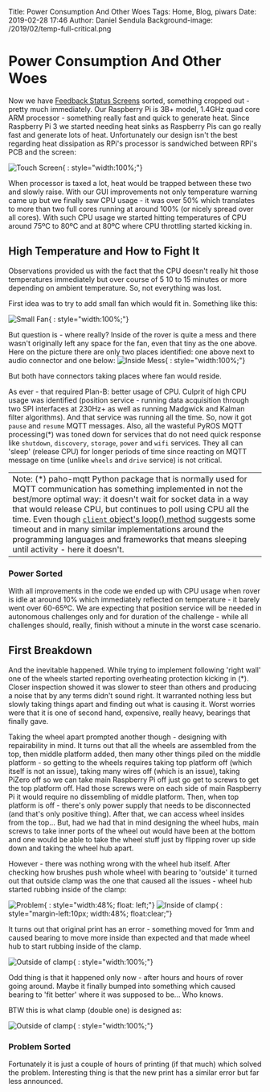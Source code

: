 Title: Power Consumption And Other Woes
Tags: Home, Blog, piwars
Date: 2019-02-28 17:46
Author: Daniel Sendula
Background-image: /2019/02/temp-full-critical.png

# Power Consumption And Other Woes

Now we have [Feedback Status Screens](http://piwars.abstracthorizon.org/posts/2019/02/22/this-year-distraction-2/) sorted, something cropped out - pretty much immediately. Our Raspberry Pi is 3B+ model, 1.4GHz quad core ARM processor - something really fast and quick to generate heat. Since Raspberry Pi 3 we started needing heat sinks as Raspberry Pis can go really fast and generate lots of heat. Unfortunately our design isn't the best regarding heat dissipation as RPi's processor is sandwiched between RPi's PCB and the screen:

![Touch Screen](/2019/02/35-touch-screen.jpg "Touch Screen"){ : style="width:100%;"}

When processor is taxed a lot, heat would be trapped between these two and slowly raise. With our GUI improvements not only temperature warning came up but we finally saw CPU usage - it was over 50% which translates to more than two full cores running at around 100% (or nicely spread over all cores). With such CPU usage we started hitting temperatures of CPU around 75ºC to 80ºC and at 80ºC where CPU throttling started kicking in. 

<!-- TEASER_END -->

## High Temperature and How to Fight It

Observations provided us with the fact that the CPU doesn't really hit those temperatures immediately but over course of 5
10 to 15 minutes or more depending on ambient temperature. So, not everything was lost.

First idea was to try to add small fan which would fit in. Something like this: 

![Small Fan](/2019/02/small-fan.jpg "Small Fan"){ : style="width:100%;"}

But question is - where really? Inside of the rover is quite a mess and there wasn't originally left any space for the fan, even
that tiny as the one above. Here on the picture there are only two places identified: one above next to audio connector and one below:
![Inside Mess](/2019/02/inside-mess.jpg "Inside Mess"){ : style="width:100%;"}

But both have connectors taking places where fan would reside.

As ever - that required Plan-B: better usage of CPU. Culprit of high CPU usage was identified (position service - running data acquisition through two SPI interfaces at 230Hz+ as well as running Madgwick and Kalman filter algorithms). And that service was running all the time. So, now it got `pause` and `resume` MQTT messages. Also, all the wasteful PyROS MQTT processing(*) was toned down for services that do not need quick response like `shutdown`, `discovery`, `storage`, `power` and `wifi` services. They all can 'sleep' (release CPU) for longer periods of time since reacting on MQTT message on time (unlike `wheels` and `drive` service) is not critical. 

| |
| --- |
| Note: (*) paho-mqtt Python package that is normally used for MQTT communication has something implemented in not the best/more optimal way: it doesn't wait for socket data in a way that would release CPU, but continues to poll using CPU all the time. Even though [`client` object's loop() method](https://www.eclipse.org/paho/clients/python/docs/#network-loop) suggests some timeout and in many similar implementations around the programming languages and frameworks that means sleeping until activity - here it doesn't. |

### Power Sorted

With all improvements in the code we ended up with CPU usage when rover is idle at around 10% which immediately reflected on temperature - it barely went over 60-65ºC. We are expecting that position service will be needed in autonomous challenges only and for duration of the challenge - while all challenges should, really, finish without a minute in the worst case scenario.

## First Breakdown

And the inevitable happened. While trying to implement following 'right wall' one of the wheels started reporting overheating protection kicking in (*). Closer inspection showed it was slower to steer than others and producing a noise that by any terms didn't sound right. It warranted nothing less but slowly taking things apart and finding out what is causing it. Worst worries were that it is one of second hand, expensive, really heavy, bearings that finally gave.

Taking the wheel apart prompted another though - designing with repairability in mind. It turns out that all the wheels are assembled from the top, then middle platform added, then many other things piled on the middle platform - so getting to the wheels requires taking top platform off (which itself is not an issue), taking many wires off (which is an issue), taking PiZero off so we can take main Raspberry Pi off just go get to screws to get the top platform off. Had those screws were on each side of main Raspberry Pi it would require no dissembling of middle platform. Then, when top platform is off - there's only power supply that needs to be disconnected (and that's only positive thing). After that, we can access wheel insides from the top... But, had we had that in mind designing the wheel hubs, main screws to take inner ports of the wheel out would have been at the bottom and one would be able to take the wheel stuff just by flipping rover up side down and taking the wheel hub apart.

However - there was nothing wrong with the wheel hub itself. After checking how brushes push whole wheel with bearing to 'outside' it turned out that outside clamp was the one that caused all the issues - wheel hub started rubbing inside of the clamp:

![Problem](/2019/02/breakdown-3.jpg "Problem"){ : style="width:48%; float: left;"}
![Inside of clamp](/2019/02/breakdown-1.jpg "Inside of clamp"){ : style="margin-left:10px; width:48%; float:clear;"}

It turns out that original print has an error - something moved for 1mm and caused bearing to move more inside than expected and that made wheel hub to start rubbing inside of the clamp.

![Outside of clamp](/2019/02/breakdown-2.jpg "Outside of clamp"){ : style="width:100%;"}

Odd thing is that it happened only now - after hours and hours of rover going around. Maybe it finally bumped into something which caused bearing to 'fit better' where it was supposed to be... Who knows.

BTW this is what clamp (double one) is designed as:

![Outside of clamp](/2019/02/double-clamp.jpg "Outside of clamp"){ : style="width:100%;"}

### Problem Sorted

Fortunately it is just a couple of hours of printing (if that much) which solved the problem. Interesting thing is that the new print has a similar error but far less announced.
